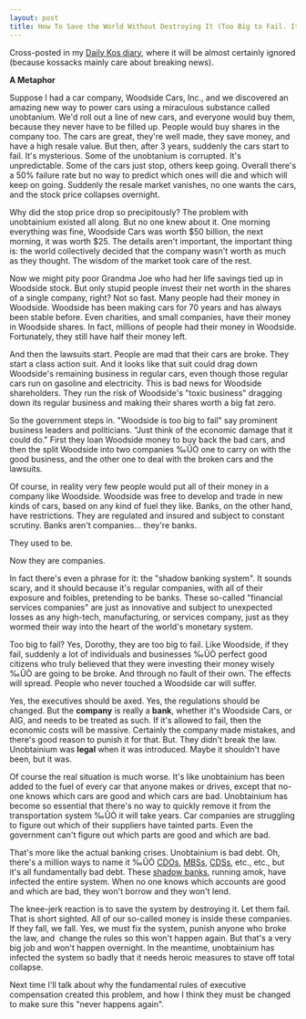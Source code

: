 ```yaml
---
layout: post
title: How To Save the World Without Destroying It (Too Big to Fail. It's True.)
---
```



Cross-posted in my <a href="http://www.dailykos.com/storyonly/2009/3/10/221044/885/841/707001">Daily Kos diary</a>, where it will be almost certainly ignored (because kossacks mainly care about breaking news).

<strong>A Metaphor</strong>

Suppose I had a car company, Woodside Cars, Inc., and we discovered an amazing new way to power cars using a miraculous substance called unobtanium. We'd roll out a line of new cars, and everyone would buy them, because they never have to be filled up. People would buy shares in the company too. The cars are great, they're well made, they save money, and have a high resale value. But then, after 3 years, suddenly the cars start to fail. It's mysterious. Some of the unobtanium is corrupted. It's unpredictable. Some of the cars just stop, others keep going. Overall there's a 50% failure rate but no way to predict which ones will die and which will keep on going. Suddenly the resale market vanishes, no one wants the cars, and the stock price collapses overnight.

Why did the stop price drop so precipitously? The problem with unobtainium existed all along. But no one knew about it. One morning everything was fine, Woodside Cars was worth $50 billion, the next morning, it was worth $25. The details aren't important, the important thing is: the world collectively decided that the company wasn't worth as much as they thought. The wisdom of the market took care of the rest.

Now we might pity poor Grandma Joe who had her life savings tied up in Woodside stock. But only stupid people invest their net worth in the shares of a single company, right? Not so fast. Many people had their money in Woodside. Woodside has been making cars for 70 years and has always been stable before. Even charities, and small companies, have their money in Woodside shares. In fact, millions of people had their money in Woodside. Fortunately, they still have half their money left.

And then the lawsuits start. People are mad that their cars are broke. They start a class action suit. And it looks like that suit could drag down Woodside's remaining business in regular cars, even though those regular cars run on gasoline and electricity. This is bad news for Woodside shareholders. They run the risk of Woodside's "toxic business" dragging down its regular business and making their shares worth a big fat zero.

So the government steps in. "Woodside is too big to fail" say prominent business leaders and politicians. "Just think of the economic damage that it could do." First they loan Woodside money to buy back the bad cars, and then the split Woodside into two companies ‰ÛÒ one to carry on with the good business, and the other one to deal with the broken cars and the lawsuits.

Of course, in reality very few people would put all of their money in a company like Woodside. Woodside was free to develop and trade in new kinds of cars, based on any kind of fuel they like. Banks, on the other hand, have restrictions. They are regulated and insured and subject to constant scrutiny. Banks aren't companies... they're banks.

They used to be.

Now they are companies.

In fact there's even a phrase for it: the "shadow banking system". It sounds scary, and it should because it's regular companies, with all of their exposure and foibles, pretending to be banks. These so-called "financial services companies" are just as innovative and subject to unexpected losses as any high-tech, manufacturing, or services company, just as they wormed their way into the heart of the world's monetary system.

Too big to fail? Yes, Dorothy, they are too big to fail. Like Woodside, if they fail, suddenly a lot of individuals and businesses ‰ÛÒ perfect good citizens who truly believed that they were investing their money wisely ‰ÛÒ are going to be broke. And through no fault of their own. The effects will spread. People who never touched a Woodside car will suffer.

Yes, the executives should be axed. Yes, the regulations should be changed. But the <strong>company</strong> is really a <strong>bank</strong>, whether it's Woodside Cars, or AIG, and needs to be treated as such. If it's allowed to fail, then the economic costs will be massive. Certainly the company made mistakes, and there's good reason to punish it for that. But. They didn't break the law. Unobtainium was <strong>legal</strong> when it was introduced. Maybe it shouldn't have been, but it was.

Of course the real situation is much worse. It's like unobtainium has been added to the fuel of every car that anyone makes or drives, except that no-one knows which cars are good and which cars are bad. Unobtainium has become so essential that there's no way to quickly remove it from the transportation system ‰ÛÒ it will take years. Car companies are struggling to figure out which of their suppliers have tainted parts. Even the government can't figure out which parts are good and which are bad.

That's more like the actual banking crises. Unobtainium is bad debt. Oh, there's a million ways to name it ‰ÛÒ <a href="http://en.wikipedia.org/wiki/Collateralized_debt_obligation">CDOs</a>, <a href="http://en.wikipedia.org/wiki/Mortgage-backed_security">MBSs</a>, <a href="http://en.wikipedia.org/wiki/Credit_default_swap">CDSs</a>, etc., etc., but it's all fundamentally bad debt. These <a href="http://en.wikipedia.org/wiki/Shadow_banking_system">shadow banks</a>, running amok, have infected the entire system. When no one knows which accounts are good and which are bad, they won't borrow and they won't lend.

The knee-jerk reaction is to save the system by destroying it. Let them fail. That is short sighted. All of our so-called money is inside these companies. If they fall, we fall. Yes, we must fix the system, punish anyone who broke the law, and&#160; change the rules so this won't happen again. But that's a very big job and won't happen overnight. In the meantime, unobtainium has infected the system so badly that it needs heroic measures to stave off total collapse.

Next time I'll talk about why the fundamental rules of executive compensation created this problem, and how I think they must be changed to make sure this "never happens again".
